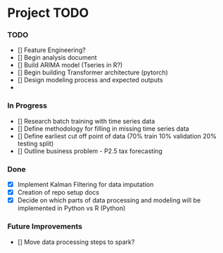 # Project TODO

### TODO
- [] Feature Engineering?
- [] Begin analysis document
- [] Build ARIMA model (Tseries in R?)
- [] Begin building Transformer architecture (pytorch)
- [] Design modeling process and expected outputs 
- 
### In Progress
- [] Research batch training with time series data
- [] Define methodology for filling in missing time series data
- [] Define earliest cut off point of data (70% train 10% validation 20% testing split)
- [] Outline business problem - P2.5 tax forecasting

### Done
- [X] Implement Kalman Filtering for data imputation 
- [X] Creation of repo setup docs 
- [X] Decide on which parts of data processing and modeling will be implemented in Python vs R (Python)

### Future Improvements
- [] Move data processing steps to spark?
